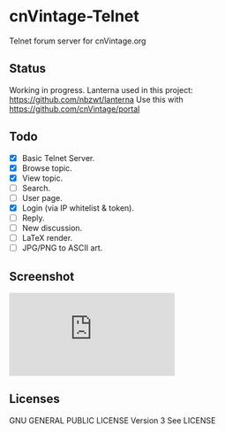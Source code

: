 cnVintage-Telnet
================

Telnet forum server for cnVintage.org

## Status

Working in progress.
Lanterna used in this project: https://github.com/nbzwt/lanterna
Use this with https://github.com/cnVintage/portal

## Todo
- [X] Basic Telnet Server.
- [X] Browse topic.
- [X] View topic.
- [ ] Search.
- [ ] User page.
- [X] Login (via IP whitelist & token).
- [ ] Reply.
- [ ] New discussion.
- [ ] LaTeX render.
- [ ] JPG/PNG to ASCII art.

## Screenshot

![Screenshot](https://www.zephray.com/lib/exe/fetch.php?media=blog:2016:20161208152047.jpg "Screenshot")

## Licenses

GNU GENERAL PUBLIC LICENSE Version 3
See LICENSE
